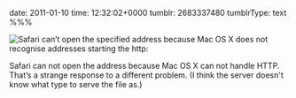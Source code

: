 date: 2011-01-10
time: 12:32:02+0000
tumblr: 2683337480
tumblrType: text
%%%

![Safari can’t open the specified address because Mac OS X does not recognise addresses starting the http:](tumblr_let3zxIXhI1qb1802.png)

Safari can not open the address because Mac OS X can not handle HTTP. That’s a strange response to a different problem. (I think the server doesn't know what type to serve the file as.)
